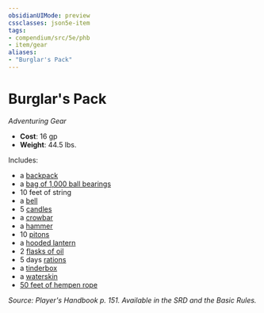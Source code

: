 ```yaml
---
obsidianUIMode: preview
cssclasses: json5e-item
tags:
- compendium/src/5e/phb
- item/gear
aliases: 
- "Burglar's Pack"
---
```

# Burglar's Pack
*Adventuring Gear*  

- **Cost**: 16 gp
- **Weight**: 44.5 lbs.

Includes:

- a [backpack](z_compendium/items/backpack.md)  
- a [bag of 1,000 ball bearings](z_compendium/items/ball-bearings-bag-of-1000.md)  
- 10 feet of string  
- a [bell](z_compendium/items/bell.md)  
- 5 [candles](z_compendium/items/candle.md)  
- a [crowbar](z_compendium/items/crowbar.md)  
- a [hammer](z_compendium/items/hammer.md)  
- 10 [pitons](z_compendium/items/piton.md)  
- a [hooded lantern](z_compendium/items/hooded-lantern.md)  
- 2 [flasks of oil](z_compendium/items/oil-flask.md)  
- 5 days [rations](z_compendium/items/rations-1-day.md)  
- a [tinderbox](z_compendium/items/tinderbox.md)  
- a [waterskin](z_compendium/items/waterskin.md)  
- [50 feet of hempen rope](z_compendium/items/hempen-rope-50-feet.md)  

*Source: Player's Handbook p. 151. Available in the SRD and the Basic Rules.*